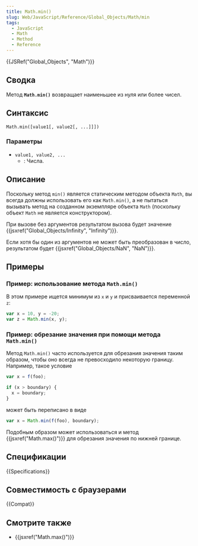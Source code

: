 ```yaml
---
title: Math.min()
slug: Web/JavaScript/Reference/Global_Objects/Math/min
tags:
  - JavaScript
  - Math
  - Method
  - Reference
---
```


{{JSRef("Global_Objects", "Math")}}

## Сводка

Метод **`Math.min()`** возвращает наименьшее из нуля или более чисел.

## Синтаксис

```
Math.min([value1[, value2[, ...]]])
```

### Параметры

- `value1, value2, ...`
  - : Числа.

## Описание

Поскольку метод `min()` является статическим методом объекта `Math`, вы всегда должны использовать его как `Math.min()`, а не пытаться вызывать метод на созданном экземпляре объекта `Math` (поскольку объект `Math` не является конструктором).

При вызове без аргументов результатом вызова будет значение {{jsxref("Global_Objects/Infinity", "Infinity")}}.

Если хотя бы один из аргументов не может быть преобразован в число, результатом будет {{jsxref("Global_Objects/NaN", "NaN")}}.

## Примеры

### Пример: использование метода `Math.min()`

В этом примере ищется минимум из `x` и `y` и присваивается переменной `z`:

```js
var x = 10, y = -20;
var z = Math.min(x, y);
```

### Пример: обрезание значения при помощи метода `Math.min()`

Метод `Math.min()` часто используется для обрезания значения таким образом, чтобы оно всегда не превосходило некоторую границу. Например, такое условие

```js
var x = f(foo);

if (x > boundary) {
  x = boundary;
}
```

может быть переписано в виде

```js
var x = Math.min(f(foo), boundary);
```

Подобным образом может использоваться и метод {{jsxref("Math.max()")}} для обрезания значения по нижней границе.

## Спецификации

{{Specifications}}

## Совместимость с браузерами

{{Compat}}

## Смотрите также

- {{jsxref("Math.max()")}}
